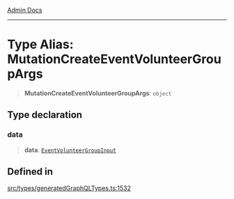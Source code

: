 [Admin Docs](/)

***

# Type Alias: MutationCreateEventVolunteerGroupArgs

> **MutationCreateEventVolunteerGroupArgs**: `object`

## Type declaration

### data

> **data**: [`EventVolunteerGroupInput`](EventVolunteerGroupInput.md)

## Defined in

[src/types/generatedGraphQLTypes.ts:1532](https://github.com/Suyash878/talawa-api/blob/cfd688207611ba245c99edd8dbaccb2cdbf6a043/src/types/generatedGraphQLTypes.ts#L1532)
